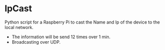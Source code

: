 # IpCast
Python script for a Raspberry Pi to cast the Name and Ip of the device to the local network.  
- The information will be send 12 times over 1 min. 
- Broadcasting over UDP.
